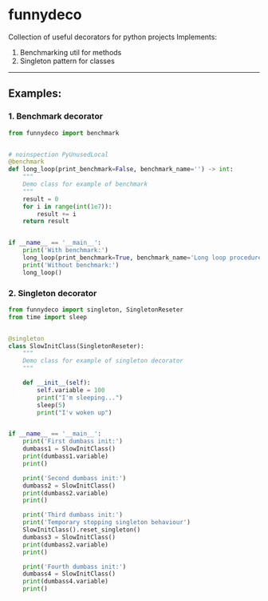 # funnydeco
Collection of useful decorators for python projects
Implements:

1. Benchmarking util for methods
2. Singleton pattern for classes

____
## Examples:

### 1. Benchmark decorator

```python
from funnydeco import benchmark


# noinspection PyUnusedLocal
@benchmark
def long_loop(print_benchmark=False, benchmark_name='') -> int:
    """
    Demo class for example of benchmark
    """
    result = 0
    for i in range(int(1e7)):
        result += i
    return result


if __name__ == '__main__':
    print('With benchmark:')
    long_loop(print_benchmark=True, benchmark_name='Long loop procedure')
    print('Without benchmark:')
    long_loop()
```
    
### 2. Singleton decorator

```python
from funnydeco import singleton, SingletonReseter
from time import sleep


@singleton
class SlowInitClass(SingletonReseter):
    """
    Demo class for example of singleton decorator
    """

    def __init__(self):
        self.variable = 100
        print("I'm sleeping...")
        sleep(5)
        print("I'v woken up")


if __name__ == '__main__':
    print('First dumbass init:')
    dumbass1 = SlowInitClass()
    print(dumbass1.variable)
    print()

    print('Second dumbass init:')
    dumbass2 = SlowInitClass()
    print(dumbass2.variable)
    print()

    print('Third dumbass init:')
    print('Temporary stopping singleton behaviour')
    SlowInitClass().reset_singleton()
    dumbass3 = SlowInitClass()
    print(dumbass2.variable)
    print()

    print('Fourth dumbass init:')
    dumbass4 = SlowInitClass()
    print(dumbass4.variable)
    print()
```
